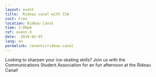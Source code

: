 ```yaml
---
layout: event
title:  Rideau canal with CSA
cost: Free
location: Rideau Canal
time: 2:00pm
ref: event-3
date:  2019-02-07
lang: en
permalink: /events/rideau-canal
---
```

Looking to sharpen your ice-skating skills? Join us with the Communications Student Association for an fun afternoon at the Rideau Canal!
